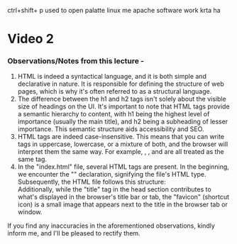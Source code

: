 ctrl+shift+ p used to open palatte
linux me apache software work krta ha

# Video 2
### Observations/Notes from this lecture -
 
1. HTML is indeed a syntactical language, and it is both simple and declarative in nature. It is responsible for defining the structure of web pages, which is why it's often referred to as a structural language.
2. The difference between the h1 and h2 tags isn't solely about the visible size of headings on the UI. It's important to note that HTML tags provide a semantic hierarchy to content, with h1 being the highest level of importance (usually the main title), and h2 being a subheading of lesser importance. This semantic structure aids accessibility and SEO.
3. HTML tags are indeed case-insensitive. This means that you can write tags in uppercase, lowercase, or a mixture of both, and the browser will interpret them the same way. For example, <html>, <HTML>, and <HtMl> are all treated as the same tag.
4. In the "index.html" file, several HTML tags are present. In the beginning, we encounter the "<!DOCTYPE html>" declaration, signifying the file's HTML type. Subsequently, the HTML file follows this structure:	
		<!DOCTYPE html>
		<html lang="en">
		<head>
			<!-- Content in the head section, like metadata, CSS links, etc. -->
		</head>
		<body>
			<!-- Content in the body section, visible to users on the webpage -->
		</body>
		</html>
Additionally, while the "title" tag in the head section contributes to what's displayed in the browser's title bar or tab, the "favicon" (shortcut icon) is a small image that appears next to the title in the browser tab or window.

If you find any inaccuracies in the aforementioned observations, kindly inform me, and I'll be pleased to rectify them.